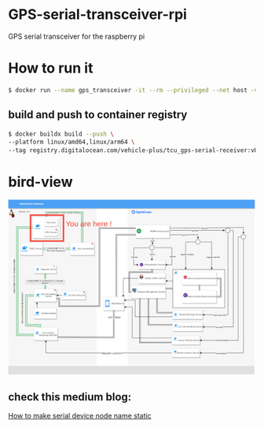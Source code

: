 # GPS-serial-transceiver-rpi
GPS serial transceiver for the raspberry pi


# How to run it
```bash
$ docker run --name gps_transceiver -it --rm --privileged --net host -v /tmp:/tmp:z -v /dev/gps_serial:/dev/gps_serial registry.digitalocean.com/vehicle-plus/tcu_gps-serial-receiver:v0
```

## build and push to container registry
```bash
$ docker buildx build --push \
--platform linux/amd64,linux/arm64 \
--tag registry.digitalocean.com/vehicle-plus/tcu_gps-serial-receiver:v0 .
```

# bird-view
![project view](./README_images/gradProjMap.png)

## check this medium blog:

[How to make serial device node name static](https://inegm.medium.com/persistent-names-for-usb-serial-devices-in-linux-dev-ttyusbx-dev-custom-name-fd49b5db9af1)


